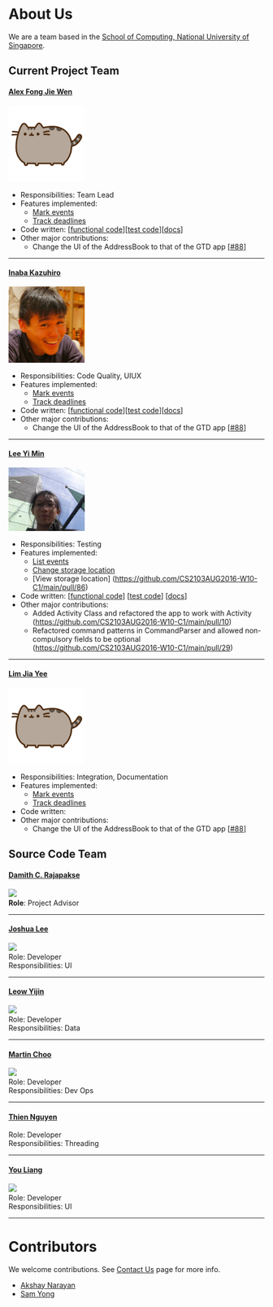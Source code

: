 # About Us

We are a team based in the [School of Computing, National University of Singapore](http://www.comp.nus.edu.sg).

## Current Project Team

#### [Alex Fong Jie Wen](https://github.com/AlexFJW)
<img src="images/AlexFongJieWen.png" width="150"><br>
* Responsibilities: Team Lead
* Features implemented:
	* [Mark events](https://github.com/CS2103AUG2016-W10-C1/main/blob/master/src/main/java/seedu/taskman/logic/commands/MarkCommand.java)
	* [Track deadlines](https://github.com/CS2103AUG2016-W10-C1/main/blob/master/src/main/java/seedu/taskman/ui/DeadlinePanel.java)
* Code written: [[functional code](A0139019E.md)][[test code](A0139019E.md)][[docs](https://github.com/CS2103AUG2016-W10-C1/main/blob/master/collated/docs/A0139019E.md)]
* Other major contributions:
	* Change the UI of the AddressBook to that of the GTD app [[#88](https://github.com/CS2103AUG2016-W10-C1/main/pull/88)]

-----

#### [Inaba Kazuhiro](https://github.com/inaba1231)
<img src="images/InabaKazuhiro.jpeg" width="150"><br>
* Responsibilities: Code Quality, UIUX
* Features implemented:
	* [Mark events](https://github.com/CS2103AUG2016-W10-C1/main/blob/master/src/main/java/seedu/taskman/logic/commands/MarkCommand.java)
	* [Track deadlines](https://github.com/CS2103AUG2016-W10-C1/main/blob/master/src/main/java/seedu/taskman/ui/DeadlinePanel.java)
* Code written: [[functional code](https://github.com/CS2103AUG2016-W10-C1/main/blob/master/collated/main/A0140136W.md)][[test code](A0140136W.md)][[docs](https://github.com/CS2103AUG2016-W10-C1/main/blob/master/collated/docs/A0140136W.md)]
* Other major contributions:
	* Change the UI of the AddressBook to that of the GTD app [[#88](https://github.com/CS2103AUG2016-W10-C1/main/pull/88)]

-----

#### [Lee Yi Min](https://github.com/leeyimin)
<img src="images/LeeYiMin.jpg" width="150"><br>
* Responsibilities: Testing
* Features implemented:
	* [List events](https://github.com/CS2103AUG2016-W10-C1/main/pull/14)
	* [Change storage location](https://github.com/CS2103AUG2016-W10-C1/main/pull/44)
	* [View storage location] (https://github.com/CS2103AUG2016-W10-C1/main/pull/86)
* Code written: [[functional code](https://github.com/CS2103AUG2016-W10-C1/main/blob/master/collated/main/A0121299A.md)]
[[test code](https://github.com/CS2103AUG2016-W10-C1/main/blob/master/collated/test/A0121299A.md)]
[[docs](https://github.com/CS2103AUG2016-W10-C1/main/blob/master/collated/docs/A0121299A.md)]
* Other major contributions:
    * Added Activity Class and refactored the app to work with Activity (https://github.com/CS2103AUG2016-W10-C1/main/pull/10)
	* Refactored command patterns in CommandParser and allowed non-compulsory fields to be optional (https://github.com/CS2103AUG2016-W10-C1/main/pull/29)

-----

#### [Lim Jia Yee](http://github.com/jia1)
<img src="images/LimJiaYee.png" width="150"><br>
* Responsibilities: Integration, Documentation
* Features implemented:
	* [Mark events](https://github.com/CS2103AUG2016-W10-C1/main/blob/master/src/main/java/seedu/taskman/logic/commands/MarkCommand.java)
	* [Track deadlines](https://github.com/CS2103AUG2016-W10-C1/main/blob/master/src/main/java/seedu/taskman/ui/DeadlinePanel.java)
* Code written:
* Other major contributions:
	* Change the UI of the AddressBook to that of the GTD app [[#88](https://github.com/CS2103AUG2016-W10-C1/main/pull/88)]

## Source Code Team

#### [Damith C. Rajapakse](http://www.comp.nus.edu.sg/~damithch)
<img src="images/DamithRajapakse.jpg" width="150"><br>
**Role**: Project Advisor

-----

#### [Joshua Lee](http://github.com/lejolly)
<img src="images/JoshuaLee.jpg" width="150"><br>
Role: Developer <br>
Responsibilities: UI

-----

#### [Leow Yijin](http://github.com/yijinl)
<img src="images/LeowYijin.jpg" width="150"><br>
Role: Developer <br>
Responsibilities: Data

-----

#### [Martin Choo](http://github.com/m133225)
<img src="images/MartinChoo.jpg" width="150"><br>
Role: Developer <br>
Responsibilities: Dev Ops

-----

#### [Thien Nguyen](https://github.com/ndt93)
Role: Developer <br>
Responsibilities: Threading

-----

#### [You Liang](http://github.com/yl-coder)
<img src="images/YouLiang.jpg" width="150"><br>
Role: Developer <br>
Responsibilities: UI

-----

# Contributors

We welcome contributions. See [Contact Us](ContactUs.md) page for more info.

* [Akshay Narayan](https://github.com/se-edu/addressbook-level4/pulls?q=is%3Apr+author%3Aokkhoy)
* [Sam Yong](https://github.com/se-edu/addressbook-level4/pulls?q=is%3Apr+author%3Amauris)
